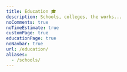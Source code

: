 ```yaml
---
title: Education 🎓
description: Schools, colleges, the works...
noComments: true
noTimeEstimate: true
customPage: true
educationPage: true
noNavbar: true
url: /education/
aliases:
  - /schools/
---
```

